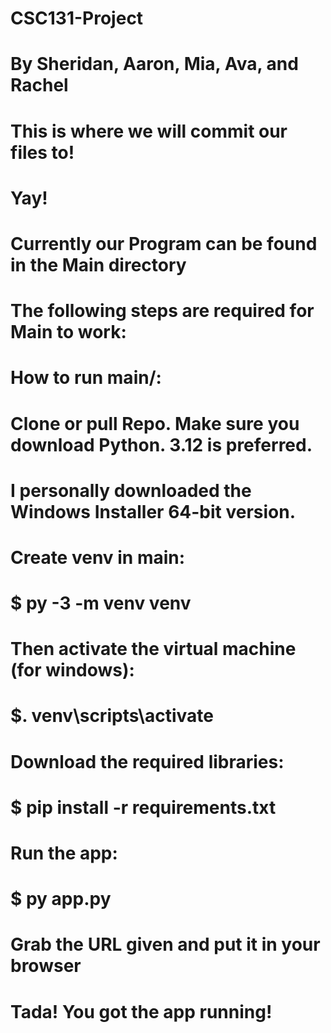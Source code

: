 # CSC131-Project
# By Sheridan, Aaron, Mia, Ava, and Rachel

# This is where we will commit our files to!
# Yay!

# Currently our Program can be found in the Main directory
# The following steps are required for Main to work:


# How to run main/:

# Clone or pull Repo. Make sure you download Python. 3.12 is preferred. 
# I personally downloaded the Windows Installer 64-bit version.
# Create venv in main:
# $ py -3 -m venv venv
# Then activate the virtual machine (for windows):
# $. venv\scripts\activate
# Download the required libraries:
# $ pip install -r requirements.txt
# Run the app:
# $ py app.py
# Grab the URL given and put it in your browser
# Tada! You got the app running!


